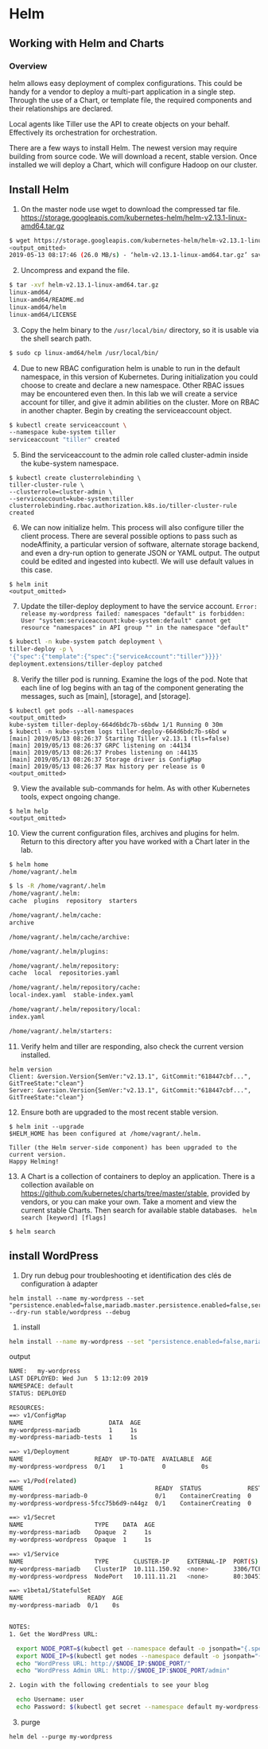 # Helm

## Working with Helm and Charts

### Overview

helm allows easy deployment of complex configurations. This could be handy for a vendor to deploy a multi-part application in a single step. Through the use of a Chart, or template file, the required components and their relationships are declared.

Local agents like Tiller use the API to create objects on your behalf. Effectively its orchestration for orchestration.

There are a few ways to install Helm. The newest version may require building from source code. We will download a recent, stable version. Once installed we will deploy a Chart, which will configure Hadoop on our cluster.

## Install Helm

1. On the master node use wget to download the compressed tar file.  https://storage.googleapis.com/kubernetes-helm/helm-v2.13.1-linux-amd64.tar.gz

```sh
$ wget https://storage.googleapis.com/kubernetes-helm/helm-v2.13.1-linux-amd64.tar.gz
<output_omitted>
2019-05-13 08:17:46 (26.0 MB/s) - ‘helm-v2.13.1-linux-amd64.tar.gz’ saved [22949819/22949819]
```

2. Uncompress and expand the file.

```sh
$ tar -xvf helm-v2.13.1-linux-amd64.tar.gz
linux-amd64/
linux-amd64/README.md
linux-amd64/helm
linux-amd64/LICENSE
```

3. Copy the helm binary to the ```/usr/local/bin/``` directory, so it is usable via the shell search path.

```sh
$ sudo cp linux-amd64/helm /usr/local/bin/
```

4. Due to new RBAC configuration helm is unable to run in the default namespace, in this version of Kubernetes. During initialization you could choose to create and declare a new namespace. Other RBAC issues may be encountered even then. In this lab we will create a service account for tiller, and give it admin abilities on the cluster. More on RBAC in
another chapter.
Begin by creating the serviceaccount object.

```sh
$ kubectl create serviceaccount \
--namespace kube-system tiller
serviceaccount "tiller" created
```

5. Bind the serviceaccount to the admin role called cluster-admin inside the kube-system namespace.

```
$ kubectl create clusterrolebinding \
tiller-cluster-rule \
--clusterrole=cluster-admin \
--serviceaccount=kube-system:tiller
clusterrolebinding.rbac.authorization.k8s.io/tiller-cluster-rule created
```

6. We can now initialize helm. This process will also configure tiller the client process. There are several possible options to pass such as nodeAffinity, a particular version of software, alternate storage backend, and even a dry-run option to generate JSON or YAML output. The output could be edited and ingested into kubectl. We will use default values in this case.

```
$ helm init
<output_omitted>
```

7. Update the tiller-deploy deployment to have the service account.
 ```Error: release my-wordpress failed: namespaces "default" is forbidden: User "system:serviceaccount:kube-system:default" cannot get resource "namespaces" in API group "" in the namespace "default"```

```sh
$ kubectl -n kube-system patch deployment \
tiller-deploy -p \
'{"spec":{"template":{"spec":{"serviceAccount":"tiller"}}}}'
deployment.extensions/tiller-deploy patched
```

8. Verify the tiller pod is running. Examine the logs of the pod. Note that each line of log begins with an tag of the component generating the messages, such as [main], [storage], and [storage].

```
$ kubectl get pods --all-namespaces
<output_omitted>
kube-system tiller-deploy-664d6bdc7b-s6bdw 1/1 Running 0 30m
$ kubectl -n kube-system logs tiller-deploy-664d6bdc7b-s6bd w
[main] 2019/05/13 08:26:37 Starting Tiller v2.13.1 (tls=false)
[main] 2019/05/13 08:26:37 GRPC listening on :44134
[main] 2019/05/13 08:26:37 Probes listening on :44135
[main] 2019/05/13 08:26:37 Storage driver is ConfigMap
[main] 2019/05/13 08:26:37 Max history per release is 0
<output_omitted>
```

9. View the available sub-commands for helm. As with other Kubernetes tools, expect ongoing change.

```
$ helm help
<output_omitted>
```

10. View the current configuration files, archives and plugins for helm. Return to this directory after you have worked with a Chart later in the lab.

```sh
$ helm home
/home/vagrant/.helm

$ ls -R /home/vagrant/.helm
/home/vagrant/.helm:
cache  plugins  repository  starters

/home/vagrant/.helm/cache:
archive

/home/vagrant/.helm/cache/archive:

/home/vagrant/.helm/plugins:

/home/vagrant/.helm/repository:
cache  local  repositories.yaml

/home/vagrant/.helm/repository/cache:
local-index.yaml  stable-index.yaml

/home/vagrant/.helm/repository/local:
index.yaml

/home/vagrant/.helm/starters:
```

11. Verify helm and tiller are responding, also check the current version installed.

```
helm version
Client: &version.Version{SemVer:"v2.13.1", GitCommit:"618447cbf...", GitTreeState:"clean"}
Server: &version.Version{SemVer:"v2.13.1", GitCommit:"618447cbf...", GitTreeState:"clean"}
```

12. Ensure both are upgraded to the most recent stable version.

```
$ helm init --upgrade
$HELM_HOME has been configured at /home/vagrant/.helm.

Tiller (the Helm server-side component) has been upgraded to the current version.
Happy Helming!
```

13. A Chart is a collection of containers to deploy an application. There is a collection available on https://github.com/kubernetes/charts/tree/master/stable, provided by vendors, or you can make your own. Take a moment and view the current stable Charts. Then search for available stable databases. ``` helm search [keyword] [flags]```

```
$ helm search

```



## install WordPress



1. Dry run debug pour troubleshooting et identification des clés de configuration à adapter

```
helm install --name my-wordpress --set "persistence.enabled=false,mariadb.master.persistence.enabled=false,service.type=NodePort" --dry-run stable/wordpress --debug
```

1. install

```sh
helm install --name my-wordpress --set "persistence.enabled=false,mariadb.master.persistence.enabled=false,service.type=NodePort" stable/wordpress
```

output
```sh
NAME:   my-wordpress
LAST DEPLOYED: Wed Jun  5 13:12:09 2019
NAMESPACE: default
STATUS: DEPLOYED

RESOURCES:
==> v1/ConfigMap
NAME                        DATA  AGE
my-wordpress-mariadb        1     1s
my-wordpress-mariadb-tests  1     1s

==> v1/Deployment
NAME                    READY  UP-TO-DATE  AVAILABLE  AGE
my-wordpress-wordpress  0/1    1           0          0s

==> v1/Pod(related)
NAME                                     READY  STATUS             RESTARTS  AGE
my-wordpress-mariadb-0                   0/1    ContainerCreating  0         0s
my-wordpress-wordpress-5fcc75b6d9-n44gz  0/1    ContainerCreating  0         0s

==> v1/Secret
NAME                    TYPE    DATA  AGE
my-wordpress-mariadb    Opaque  2     1s
my-wordpress-wordpress  Opaque  1     1s

==> v1/Service
NAME                    TYPE       CLUSTER-IP     EXTERNAL-IP  PORT(S)                     AGE
my-wordpress-mariadb    ClusterIP  10.111.150.92  <none>       3306/TCP                    1s
my-wordpress-wordpress  NodePort   10.111.11.21   <none>       80:30451/TCP,443:32347/TCP  0s

==> v1beta1/StatefulSet
NAME                  READY  AGE
my-wordpress-mariadb  0/1    0s


NOTES:
1. Get the WordPress URL:

  export NODE_PORT=$(kubectl get --namespace default -o jsonpath="{.spec.ports[0].nodePort}" services my-wordpress-wordpress)
  export NODE_IP=$(kubectl get nodes --namespace default -o jsonpath="{.items[0].status.addresses[0].address}")
  echo "WordPress URL: http://$NODE_IP:$NODE_PORT/"
  echo "WordPress Admin URL: http://$NODE_IP:$NODE_PORT/admin"

2. Login with the following credentials to see your blog

  echo Username: user
  echo Password: $(kubectl get secret --namespace default my-wordpress-wordpress -o jsonpath="{.data.wordpress-password}" | base64 --decode)
 ``` 

3. purge

```
helm del --purge my-wordpress
```